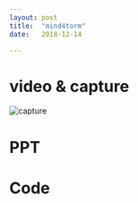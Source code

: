 ```yaml
---
layout: post
title:  "mind4torm"
date:   2018-12-14

---
```


# video & capture

![capture](https://raw.githubusercontent.com/suzishin/suzishin.github.io/ba93b048e4c3c45a705d9e541dcc7f1afa5befec/캡처.PNG)


# PPT


# Code

